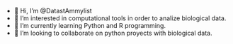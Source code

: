 - 👋 Hi, I’m @DatastAmmylist
- 👀 I’m interested in computational tools in order to analize biological data.
- 🌱 I’m currently learning Python and R programming.
- 💞️ I’m looking to collaborate on python proyects with biological data.

<!---
DatastAmmylist/DatastAmmylist is a ✨ special ✨ repository because its `README.md` (this file) appears on your GitHub profile.
You can click the Preview link to take a look at your changes.
--->
